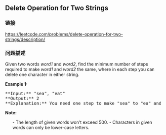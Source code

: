 ## Delete Operation for Two Strings  
### 链接  
https://leetcode.com/problems/delete-operation-for-two-strings/description/  
### 问题描述

Given two words *word1* and *word2*, find the minimum number of steps required to make *word1* and *word2* the same, where in each step you can delete one character in either string.


**Example 1:**<br />
<pre>
**Input:** "sea", "eat"
**Output:** 2
**Explanation:** You need one step to make "sea" to "ea" and another step to make "eat" to "ea".
</pre>


**Note:**<br>
<ol>
- The length of given words won't exceed 500.
- Characters in given words can only be lower-case letters.
</ol>

